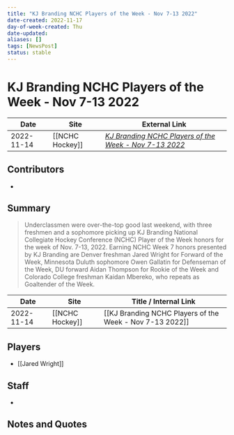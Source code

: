 ```yaml
---
title: "KJ Branding NCHC Players of the Week - Nov 7-13 2022"
date-created: 2022-11-17
day-of-week-created: Thu
date-updated: 
aliases: []
tags: [NewsPost]
status: stable
---
```


# KJ Branding NCHC Players of the Week - Nov 7-13 2022

| Date       | Site            | External Link                                                                                                                                                            |
| ---------- | --------------- | ------------------------------------------------------------------------------------------------------------------------------------------------------------------------ |
| 2022-11-14 | [[NCHC Hockey]] | [*KJ Branding NCHC Players of the Week - Nov 7-13 2022*](https://nchchockey.com/news/2022/11/14/mens-ice-hockey-kj-branding-nchc-players-of-the-week-nov-7-13-2022.aspx) |

## Contributors
- 

## Summary
> Underclassmen were over-the-top good last weekend, with three freshmen and a sophomore picking up KJ Branding National Collegiate Hockey Conference (NCHC) Player of the Week honors for the week of Nov. 7-13, 2022. Earning NCHC Week 7 honors presented by KJ Branding are Denver freshman Jared Wright for Forward of the Week, Minnesota Duluth sophomore Owen Gallatin for Defenseman of the Week, DU forward Aidan Thompson for Rookie of the Week and Colorado College freshman Kaidan Mbereko, who repeats as Goaltender of the Week.


| Date       | Site            | Title / Internal Link                                    |
| ---------- | --------------- | -------------------------------------------------------- |
| 2022-11-14 | [[NCHC Hockey]] | [[KJ Branding NCHC Players of the Week - Nov 7-13 2022]] |

## Players
- [[Jared Wright]]

## Staff
- 

## Notes and Quotes
> 

